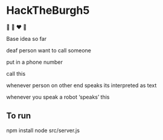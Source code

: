 # HackTheBurgh5
:peach: :eggplant: :heart: :monkey:

Base idea so far

deaf person want to call someone

put in a phone number

call this

whenever person on other end speaks its interpreted as text

whenever you speak a robot ‘speaks’ this

## To run

npm install
node src/server.js
